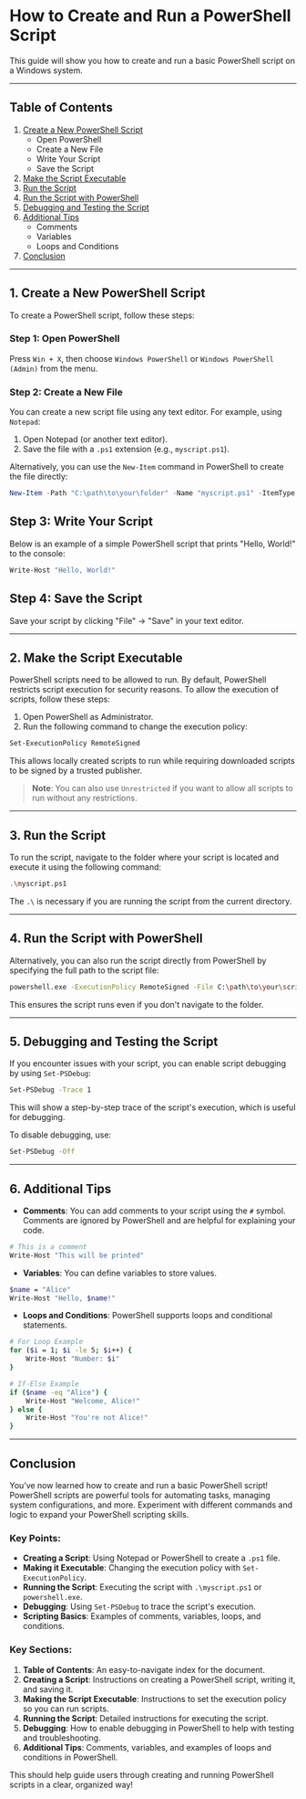 # How to Create and Run a PowerShell Script

This guide will show you how to create and run a basic PowerShell script on a Windows system.

---

## Table of Contents

1. [Create a New PowerShell Script](#1-create-a-new-powershell-script)
   - Open PowerShell
   - Create a New File
   - Write Your Script
   - Save the Script
2. [Make the Script Executable](#2-make-the-script-executable)
3. [Run the Script](#3-run-the-script)
4. [Run the Script with PowerShell](#4-run-the-script-with-powershell)
5. [Debugging and Testing the Script](#5-debugging-and-testing-the-script)
6. [Additional Tips](#6-additional-tips)
   - Comments
   - Variables
   - Loops and Conditions
7. [Conclusion](#conclusion)

---

## 1. **Create a New PowerShell Script**

To create a PowerShell script, follow these steps:

### Step 1: Open PowerShell
Press `Win + X`, then choose `Windows PowerShell` or `Windows PowerShell (Admin)` from the menu.

### Step 2: Create a New File
You can create a new script file using any text editor. For example, using `Notepad`:

1. Open Notepad (or another text editor).
2. Save the file with a `.ps1` extension (e.g., `myscript.ps1`).

Alternatively, you can use the `New-Item` command in PowerShell to create the file directly:

```powershell
New-Item -Path "C:\path\to\your\folder" -Name "myscript.ps1" -ItemType File
```

## Step 3: Write Your Script
Below is an example of a simple PowerShell script that prints "Hello, World!" to the console:
```bash
Write-Host "Hello, World!"
```

## Step 4: Save the Script

Save your script by clicking "File" → "Save" in your text editor.

----

## 2. Make the Script Executable

PowerShell scripts need to be allowed to run. By default, PowerShell restricts script execution for security reasons. To allow the execution of scripts, follow these steps:

1. Open PowerShell as Administrator.
2. Run the following command to change the execution policy:
```bash
Set-ExecutionPolicy RemoteSigned
```
This allows locally created scripts to run while requiring downloaded scripts to be signed by a trusted publisher.

> **Note**: You can also use `Unrestricted` if you want to allow all scripts to run without any restrictions.

----

## 3. Run the Script

To run the script, navigate to the folder where your script is located and execute it using the following command:
```bash
.\myscript.ps1
```
The `.\` is necessary if you are running the script from the current directory.

----

## 4. Run the Script with PowerShell

Alternatively, you can also run the script directly from PowerShell by specifying the full path to the script file:
```bash
powershell.exe -ExecutionPolicy RemoteSigned -File C:\path\to\your\script\myscript.ps1
```
This ensures the script runs even if you don't navigate to the folder.

---

## 5. Debugging and Testing the Script
If you encounter issues with your script, you can enable script debugging by using `Set-PSDebug`:
```bash
Set-PSDebug -Trace 1
```
This will show a step-by-step trace of the script's execution, which is useful for debugging.

To disable debugging, use:
```bash
Set-PSDebug -Off
```
---

## 6. Additional Tips

- **Comments**: You can add comments to your script using the `#` symbol. Comments are ignored by PowerShell and are helpful for explaining your code.
```bash
# This is a comment
Write-Host "This will be printed"
```
- **Variables**: You can define variables to store values.
```bash
$name = "Alice"
Write-Host "Hello, $name!"
```
- **Loops and Conditions**: PowerShell supports loops and conditional statements.
```bash
# For Loop Example
for ($i = 1; $i -le 5; $i++) {
    Write-Host "Number: $i"
}

# If-Else Example
if ($name -eq "Alice") {
    Write-Host "Welcome, Alice!"
} else {
    Write-Host "You're not Alice!"
}
```
---

## Conclusion

You’ve now learned how to create and run a basic PowerShell script! PowerShell scripts are powerful tools for automating tasks, managing system configurations, and more. Experiment with different commands and logic to expand your PowerShell scripting skills.

### Key Points:
- **Creating a Script**: Using Notepad or PowerShell to create a `.ps1` file.
- **Making it Executable**: Changing the execution policy with `Set-ExecutionPolicy`.
- **Running the Script**: Executing the script with `.\myscript.ps1` or `powershell.exe`.
- **Debugging**: Using `Set-PSDebug` to trace the script's execution.
- **Scripting Basics**: Examples of comments, variables, loops, and conditions.

### Key Sections:
1. **Table of Contents**: An easy-to-navigate index for the document.
2. **Creating a Script**: Instructions on creating a PowerShell script, writing it, and saving it.
3. **Making the Script Executable**: Instructions to set the execution policy so you can run scripts.
4. **Running the Script**: Detailed instructions for executing the script.
5. **Debugging**: How to enable debugging in PowerShell to help with testing and troubleshooting.
6. **Additional Tips**: Comments, variables, and examples of loops and conditions in PowerShell.

This should help guide users through creating and running PowerShell scripts in a clear, organized way!
